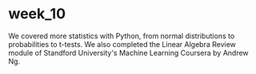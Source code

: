 # week_10

We covered more statistics with Python, from normal distributions to probabilities to t-tests.
We also completed the Linear Algebra Review module of Standford University's Machine Learning Coursera by Andrew Ng.
